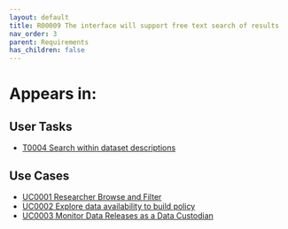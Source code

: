```yaml
---
layout: default
title: R00009 The interface will support free text search of results
nav_order: 3
parent: Requirements
has_children: false
---
```


# Appears in:


## User Tasks

-   [T0004 Search within dataset descriptions](../user-tasks/t0004-search-within-dataset-descriptions.md)


## Use Cases

-   [UC0001 Researcher Browse and Filter](../use-cases/uc0001-researcher-browse-and-filter.md)
-   [UC0002 Explore data availability to build policy](../use-cases/uc0002-explore-data-availability-to-build-policy.md)
-   [UC0003 Monitor Data Releases as a Data Custodian](../use-cases/uc0003-monitor-data-releases-as-a-data-custodian.md)
